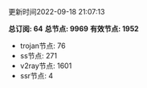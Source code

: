 更新时间2022-09-18 21:07:13

**总订阅: 64**
**总节点: 9969**
**有效节点: 1952**
- trojan节点: 76
- ss节点: 271
- v2ray节点: 1601
- ssr节点: 4
